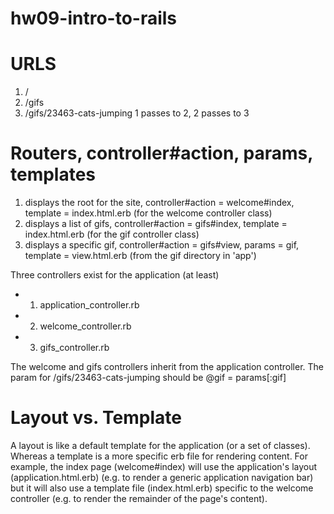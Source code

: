 # hw09-intro-to-rails

# URLS
1. /
2. /gifs
3. /gifs/23463-cats-jumping
1 passes to 2, 2 passes to 3

# Routers, controller#action, params, templates
1. displays the root for the site, controller#action = welcome#index, template = index.html.erb (for the welcome controller class)
2. displays a list of gifs, controller#action = gifs#index, template = index.html.erb (for the gif controller class)
3. displays a specific gif, controller#action = gifs#view, params = gif, template = view.html.erb (from the gif directory in 'app')

Three controllers exist for the application (at least)
-   1. application_controller.rb
-   2. welcome_controller.rb
-   3. gifs_controller.rb


The welcome and gifs controllers inherit from the application controller.
The param for /gifs/23463-cats-jumping should be @gif = params[:gif]

# Layout vs. Template
A layout is like a default template for the application (or a set of classes). Whereas a template is a more specific erb file for rendering content. For example, the index page (welcome#index) will use the application's layout (application.html.erb) (e.g. to render a generic application navigation bar) but it will also use a template file (index.html.erb) specific to the welcome controller (e.g. to render the remainder of the page's content).

